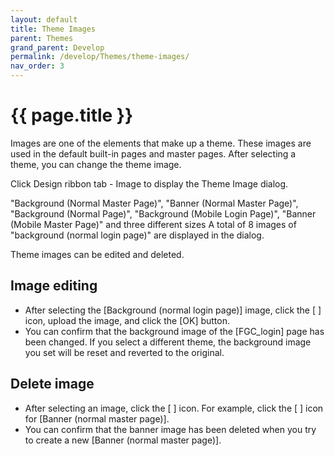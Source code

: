 ```yaml
---
layout: default
title: Theme Images
parent: Themes
grand_parent: Develop
permalink: /develop/Themes/theme-images/
nav_order: 3
---
```


# {{ page.title }}

Images are one of the elements that make up a theme. These images are used in the default built-in pages and master pages. After selecting a theme, you can change the theme image.

Click Design ribbon tab - Image to display the Theme Image dialog.

"Background (Normal Master Page)", "Banner (Normal Master Page)", "Background (Normal Page)", "Background (Mobile Login Page)", "Banner (Mobile Master Page)" and three different sizes A total of 8 images of "background (normal login page)" are displayed in the dialog.

Theme images can be edited and deleted.

## Image editing

- After selecting the [Background (normal login page)] image, click the [ ] icon, upload the image, and click the [OK] button.
- You can confirm that the background image of the [FGC_login] page has been changed.
If you select a different theme, the background image you set will be reset and reverted to the original.

## Delete image

- After selecting an image, click the [ ] icon. For example, click the [ ] icon for [Banner (normal master page)].
- You can confirm that the banner image has been deleted when you try to create a new [Banner (normal master page)].
